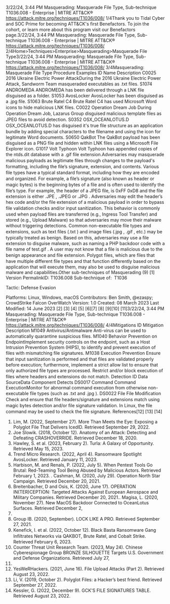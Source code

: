 3/22/24, 3:44 PM Masquerading: Masquerade File Type, Sub-technique T1036.008 - Enterprise | MITRE ATT&CK®
https://attack.mitre.org/techniques/T1036/008/ 1/4Thank you to Tidal Cyber and SOC Prime for becoming ATT&CK's ﬁrst Benefactors. To join the cohort, or learn more about this program visit our
Benefactors page.3/22/24, 3:44 PM Masquerading: Masquerade File Type, Sub-technique T1036.008 - Enterprise | MITRE ATT&CK®
https://attack.mitre.org/techniques/T1036/008/ 2/4Home>Techniques>Enterprise>Masquerading>Masquerade File Type3/22/24, 3:44 PM Masquerading: Masquerade File Type, Sub-technique T1036.008 - Enterprise | MITRE ATT&CK®
https://attack.mitre.org/techniques/T1036/008/ 3/4Masquerading: Masquerade File Type
Procedure Examples
ID Name Description
C0025 2016 Ukraine Electric
Power AttackDuring the 2016 Ukraine Electric Power Attack, Sandworm Team masqueraded executables as
.txt ﬁles.
S1074 ANDROMEDA ANDROMEDA has been delivered through a LNK ﬁle disguised as a folder.
S1053 AvosLocker AvosLocker has been disguised as a .jpg ﬁle.
S1063 Brute Ratel C4 Brute Ratel C4 has used Microsoft Word icons to hide malicious LNK ﬁles.
C0022 Operation Dream Job During Operation Dream Job, Lazarus Group disguised malicious template ﬁles as JPEG ﬁles
to avoid detection.
S0352 OSX\_OCEANLOTUS.D OSX\_OCEANLOTUS.D has disguised it's true ﬁle structure as an application bundle by adding
special characters to the ﬁlename and using the icon for legitimate Word documents.
S0650 QakBot The QakBot payload has been disguised as a PNG ﬁle and hidden within LNK ﬁles using a
Microsoft File Explorer icon.
G1017 Volt Typhoon Volt Typhoon has appended copies of the ntds.dit database with a .gif ﬁle extension.Adversaries may masquerade malicious payloads as legitimate ﬁles through changes to the payload's formatting, including the ﬁle’s
signature, extension, and contents. Various ﬁle types have a typical standard format, including how they are encoded and organized. For
example, a ﬁle’s signature (also known as header or magic bytes) is the beginning bytes of a ﬁle and is often used to identify the ﬁle’s type.
For example, the header of a JPEG ﬁle, is 0xFF 0xD8 and the ﬁle extension is either .JPE , .JPEG or .JPG .
Adversaries may edit the header’s hex code and/or the ﬁle extension of a malicious payload in order to bypass ﬁle validation checks and/or
input sanitization. This behavior is commonly used when payload ﬁles are transferred (e.g., Ingress Tool Transfer) and stored (e.g., Upload
Malware) so that adversaries may move their malware without triggering detections.
Common non-executable ﬁle types and extensions, such as text ﬁles (.txt ) and image ﬁles (.jpg , .gif , etc.) may be typically treated as
benign. Based on this, adversaries may use a ﬁle extension to disguise malware, such as naming a PHP backdoor code with a ﬁle name of
test.gif . A user may not know that a ﬁle is malicious due to the benign appearance and ﬁle extension.
Polygot ﬁles, which are ﬁles that have multiple different ﬁle types and that function differently based on the application that will execute
them, may also be used to disguise malicious malware and capabilities.Other sub-techniques of Masquerading (9)
[1]
Version PermalinkID: T1036.008
Sub-technique of:  T1036

Tactic: Defense Evasion

Platforms: Linux, Windows, macOS
Contributors: Ben Smith, @ezaspy; CrowdStrike Falcon OverWatch
Version: 1.0
Created: 08 March 2023
Last Modiﬁed: 14 June 2023
[2]
[3]
[4]
[5]
[6][7]
[8]
[9][10]
[11]3/22/24, 3:44 PM Masquerading: Masquerade File Type, Sub-technique T1036.008 - Enterprise | MITRE ATT&CK®
https://attack.mitre.org/techniques/T1036/008/ 4/4Mitigations
ID Mitigation Description
M1049 Antivirus/Antimalware Anti-virus can be used to automatically quarantine suspicious ﬁles.
M1040 Behavior Prevention on
EndpointImplement security controls on the endpoint, such as a Host Intrusion Prevention System (HIPS),
to identify and prevent execution of ﬁles with mismatching ﬁle signatures.
M1038 Execution Prevention Ensure that input sanitization is performed and that ﬁles are validated properly before execution;
furthermore, implement a strict allow list to ensure that only authorized ﬁle types are processed.
 Restrict and/or block execution of ﬁles where headers and extensions do not match.
Detection
ID Data SourceData Component Detects
DS0017 Command Command
ExecutionMonitor for abnormal command execution from otherwise non-executable ﬁle types (such as
.txt and .jpg ).
DS0022 File File Modiﬁcation Check and ensure that ﬁle headers/signature and extensions match using magic bytes
detection and/or ﬁle signature validation. In Linux, the file command may be used to
check the ﬁle signature.
References[12]
[13]
[14]
1. Lim, M. (2022, September 27). More Than Meets the Eye:
Exposing a Polyglot File That Delivers IcedID. Retrieved
September 29, 2022.
2. Joe Slowik. (2018, October 12). Anatomy of an Attack:
Detecting and Defeating CRASHOVERRIDE. Retrieved
December 18, 2020.
3. Hawley, S. et al. (2023, February 2). Turla: A Galaxy of
Opportunity. Retrieved May 15, 2023.
4. Trend Micro Research. (2022, April 4). Ransomware Spotlight
AvosLocker. Retrieved January 11, 2023.
5. Harbison, M. and Renals, P. (2022, July 5). When Pentest Tools
Go Brutal: Red-Teaming Tool Being Abused by Malicious
Actors. Retrieved February 1, 2023.
. Cashman, M. (2020, July 29). Operation North Star Campaign.
Retrieved December 20, 2021.
7. Breitenbacher, D and Osis, K. (2020, June 17). OPERATION
IN(TER)CEPTION: Targeted Attacks Against European
Aerospace and Military Companies. Retrieved December 20,
2021.. Magisa, L. (2020, November 27). New MacOS Backdoor
Connected to OceanLotus Surfaces. Retrieved December 2,
2020.
9. Group IB. (2020, September). LOCK LIKE A PRO. Retrieved
September 27, 2021.
10. Keneﬁck, I. et al. (2022, October 12). Black Basta Ransomware
Gang Inﬁltrates Networks via QAKBOT, Brute Ratel, and Cobalt
Strike. Retrieved February 6, 2023.
11. Counter Threat Unit Research Team. (2023, May 24). Chinese
Cyberespionage Group BRONZE SILHOUETTE Targets U.S.
Government and Defense Organizations. Retrieved July 27,
2023.
12. YesWeRHackers. (2021, June 16). File Upload Attacks (Part 2).
Retrieved August 23, 2022.
13. Li, V. (2019, October 2). Polyglot Files: a Hacker’s best friend.
Retrieved September 27, 2022.
14. Kessler, G. (2022, December 9). GCK'S FILE SIGNATURES
TABLE. Retrieved August 23, 2022.